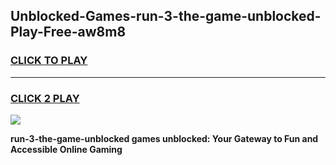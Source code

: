 
## Unblocked-Games-run-3-the-game-unblocked-Play-Free-aw8m8
<h3>
<a href="https://premium76.site?title=run-3-the-game-unblocked&ref=10A">CLICK TO PLAY</a></h3>
<hr>

<h3>
<a href="https://premium76.site?title=run-3-the-game-unblocked&ref=10A">CLICK 2 PLAY</a>
  
</h3>

<a href="https://premium76.site?title=run-3-the-game-unblocked&ref=10A"><img src="https://clearcache.store/games.png"></a>


**run-3-the-game-unblocked games unblocked: Your Gateway to Fun and Accessible Online Gaming**
